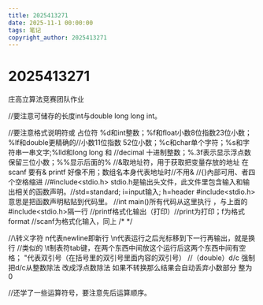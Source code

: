 ```yaml
---
title: 2025413271
date: 2025-11-1 00:00:00
tags: 笔记
copyright_author: 2025413271
---
```



# 2025413271

庄高立算法竞赛团队作业

//要注意可储存的长度int与double long long int。

//要注意格式说明符或 占位符 %d和int整数；%f和float小数8位指数23位小数；%lf和double更精确的//小数11位指数 52位小数；%c和char单个字符；%s和字符串一串文字;%lld和long long 和 //decimal 十进制整数；%.3f表示显示浮点数保留三位小数；%%显示后面的%
//&取地址符，用于获取把变量存放的地址 在scanf 要有& printf 好像不用；数组名本身代表地址时//不用&
//{}內部可用、者四个空格缩进 
//#include<stdio.h>    stdio.h是输出头文件，此文件里包含输入和输出相关的函数声明。//std=standard; i=input输入; h=header   #include<stdio.h>意思是把函数声明粘贴到代码里。
//int main()所有代码从这里执行  ，与上面的#include<stdio.h>隔一行
//printf格式化输出（打印）//print为打印；f为格式format
//scanf为格式化输入，同上 /*  */

//\转义字符 n代表newline即新行   \n代表运行之后光标移到下一行再输出，就是换行
//类似的 \t制表符tab键，在两个东西中间放这个运行后这两个东西中间有空格； \"代表双引号（在括号里的双引号里面内容的双引号）
//（double）d/c 强制把d/c从整数除法 改成浮点数除法 如果不转换那么结果会自动丢弃小数部分
整为0

//还学了一些运算符号，要注意先后运算顺序。
